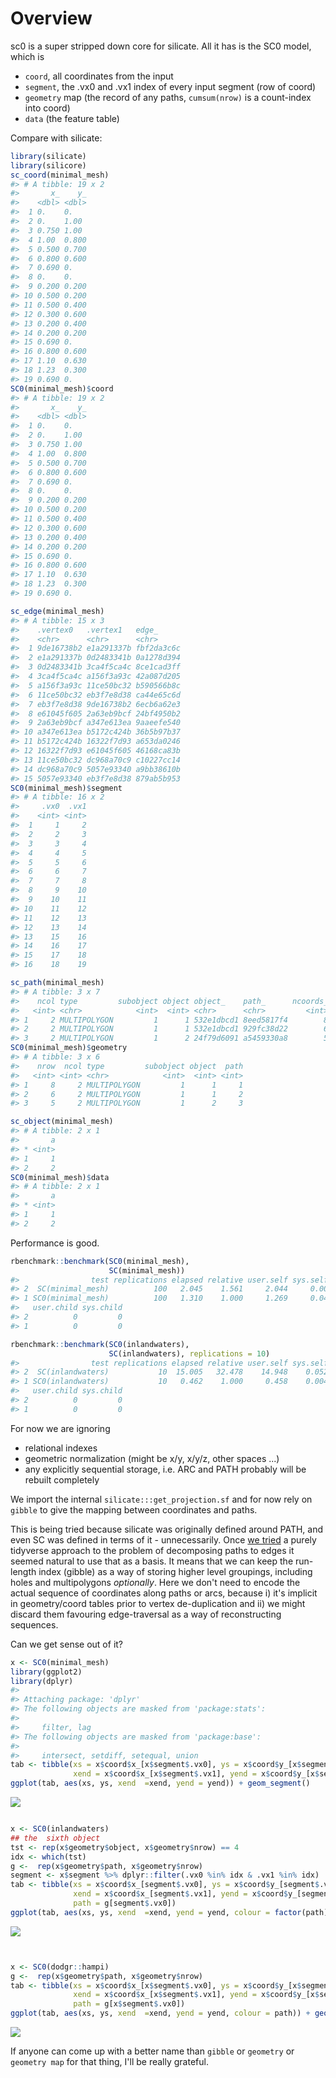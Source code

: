 
<!-- README.md is generated from README.Rmd. Please edit that file -->
Overview
========

sc0 is a super stripped down core for silicate. All it has is the SC0 model, which is

-   `coord`, all coordinates from the input
-   `segment`, the .vx0 and .vx1 index of every input segment (row of coord)
-   `geometry` map (the record of any paths, `cumsum(nrow)` is a count-index into coord)
-   `data` (the feature table)

Compare with silicate:

``` r
library(silicate)
library(silicore)
sc_coord(minimal_mesh)
#> # A tibble: 19 x 2
#>       x_    y_
#>    <dbl> <dbl>
#>  1 0.    0.   
#>  2 0.    1.00 
#>  3 0.750 1.00 
#>  4 1.00  0.800
#>  5 0.500 0.700
#>  6 0.800 0.600
#>  7 0.690 0.   
#>  8 0.    0.   
#>  9 0.200 0.200
#> 10 0.500 0.200
#> 11 0.500 0.400
#> 12 0.300 0.600
#> 13 0.200 0.400
#> 14 0.200 0.200
#> 15 0.690 0.   
#> 16 0.800 0.600
#> 17 1.10  0.630
#> 18 1.23  0.300
#> 19 0.690 0.
SC0(minimal_mesh)$coord
#> # A tibble: 19 x 2
#>       x_    y_
#>    <dbl> <dbl>
#>  1 0.    0.   
#>  2 0.    1.00 
#>  3 0.750 1.00 
#>  4 1.00  0.800
#>  5 0.500 0.700
#>  6 0.800 0.600
#>  7 0.690 0.   
#>  8 0.    0.   
#>  9 0.200 0.200
#> 10 0.500 0.200
#> 11 0.500 0.400
#> 12 0.300 0.600
#> 13 0.200 0.400
#> 14 0.200 0.200
#> 15 0.690 0.   
#> 16 0.800 0.600
#> 17 1.10  0.630
#> 18 1.23  0.300
#> 19 0.690 0.
```

``` r
sc_edge(minimal_mesh)
#> # A tibble: 15 x 3
#>    .vertex0   .vertex1   edge_     
#>    <chr>      <chr>      <chr>     
#>  1 9de16738b2 e1a291337b fbf2da3c6c
#>  2 e1a291337b 0d2483341b 0a1278d394
#>  3 0d2483341b 3ca4f5ca4c 8ce1cad3ff
#>  4 3ca4f5ca4c a156f3a93c 42a087d205
#>  5 a156f3a93c 11ce50bc32 b590566b8c
#>  6 11ce50bc32 eb3f7e8d38 ca44e65c6d
#>  7 eb3f7e8d38 9de16738b2 6ecb6a62e3
#>  8 e61045f605 2a63eb9bcf 24bf4950b2
#>  9 2a63eb9bcf a347e613ea 9aaeefe540
#> 10 a347e613ea b5172c424b 36b5b97b37
#> 11 b5172c424b 16322f7d93 a653da0246
#> 12 16322f7d93 e61045f605 46168ca83b
#> 13 11ce50bc32 dc968a70c9 c10227cc14
#> 14 dc968a70c9 5057e93340 a9bb38610b
#> 15 5057e93340 eb3f7e8d38 879ab5b953
SC0(minimal_mesh)$segment
#> # A tibble: 16 x 2
#>     .vx0  .vx1
#>    <int> <int>
#>  1     1     2
#>  2     2     3
#>  3     3     4
#>  4     4     5
#>  5     5     6
#>  6     6     7
#>  7     7     8
#>  8     9    10
#>  9    10    11
#> 10    11    12
#> 11    12    13
#> 12    13    14
#> 13    15    16
#> 14    16    17
#> 15    17    18
#> 16    18    19
```

``` r
sc_path(minimal_mesh)
#> # A tibble: 3 x 7
#>    ncol type         subobject object object_    path_      ncoords_
#>   <int> <chr>            <int>  <int> <chr>      <chr>         <int>
#> 1     2 MULTIPOLYGON         1      1 532e1dbcd1 8eed5817f4        8
#> 2     2 MULTIPOLYGON         1      1 532e1dbcd1 929fc38d22        6
#> 3     2 MULTIPOLYGON         1      2 24f79d6091 a5459330a8        5
SC0(minimal_mesh)$geometry
#> # A tibble: 3 x 6
#>    nrow  ncol type         subobject object  path
#>   <int> <int> <chr>            <int>  <int> <int>
#> 1     8     2 MULTIPOLYGON         1      1     1
#> 2     6     2 MULTIPOLYGON         1      1     2
#> 3     5     2 MULTIPOLYGON         1      2     3
```

``` r
sc_object(minimal_mesh)
#> # A tibble: 2 x 1
#>       a
#> * <int>
#> 1     1
#> 2     2
SC0(minimal_mesh)$data
#> # A tibble: 2 x 1
#>       a
#> * <int>
#> 1     1
#> 2     2
```

Performance is good.

``` r
rbenchmark::benchmark(SC0(minimal_mesh), 
                      SC(minimal_mesh))
#>                test replications elapsed relative user.self sys.self
#> 2  SC(minimal_mesh)          100   2.045    1.561     2.044     0.00
#> 1 SC0(minimal_mesh)          100   1.310    1.000     1.269     0.04
#>   user.child sys.child
#> 2          0         0
#> 1          0         0
```

``` r
rbenchmark::benchmark(SC0(inlandwaters), 
                      SC(inlandwaters), replications = 10)
#>                test replications elapsed relative user.self sys.self
#> 2  SC(inlandwaters)           10  15.005   32.478    14.948    0.052
#> 1 SC0(inlandwaters)           10   0.462    1.000     0.458    0.004
#>   user.child sys.child
#> 2          0         0
#> 1          0         0
```

For now we are ignoring

-   relational indexes
-   geometric normalization (might be x/y, x/y/z, other spaces ...)
-   any explicitly sequential storage, i.e. ARC and PATH probably will be rebuilt completely

We import the internal `silicate:::get_projection.sf` and for now rely on `gibble` to give the mapping between coordinates and paths.

This is being tried because silicate was originally defined around PATH, and even SC was defined in terms of it - unnecessarily. Once [we tried](http://rpubs.com/cyclemumner/367272) a purely tidyverse approach to the problem of decomposing paths to edges it seemed natural to use that as a basis. It means that we can keep the run-length index (gibble) as a way of storing higher level groupings, including holes and multipolygons *optionally*. Here we don't need to encode the actual sequence of coordinates along paths or arcs, because i) it's implicit in geometry/coord tables prior to vertex de-duplication and ii) we might discard them favouring edge-traversal as a way of reconstructing sequences.

Can we get sense out of it?

``` r
x <- SC0(minimal_mesh)
library(ggplot2)
library(dplyr)
#> 
#> Attaching package: 'dplyr'
#> The following objects are masked from 'package:stats':
#> 
#>     filter, lag
#> The following objects are masked from 'package:base':
#> 
#>     intersect, setdiff, setequal, union
tab <- tibble(xs = x$coord$x_[x$segment$.vx0], ys = x$coord$y_[x$segment$.vx0], 
              xend = x$coord$x_[x$segment$.vx1], yend = x$coord$y_[x$segment$.vx1])
ggplot(tab, aes(xs, ys, xend  =xend, yend = yend)) + geom_segment()
```

![](README-unnamed-chunk-8-1.png)

``` r

x <- SC0(inlandwaters)
## the  sixth object
tst <- rep(x$geometry$object, x$geometry$nrow) == 4
idx <- which(tst)
g <-  rep(x$geometry$path, x$geometry$nrow)
segment <- x$segment %>% dplyr::filter(.vx0 %in% idx & .vx1 %in% idx)
tab <- tibble(xs = x$coord$x_[segment$.vx0], ys = x$coord$y_[segment$.vx0], 
              xend = x$coord$x_[segment$.vx1], yend = x$coord$y_[segment$.vx1], 
              path = g[segment$.vx0])
ggplot(tab, aes(xs, ys, xend  =xend, yend = yend, colour = factor(path))) + geom_segment() + guides(colour = FALSE)
```

![](README-unnamed-chunk-8-2.png)

``` r


x <- SC0(dodgr::hampi)
g <-  rep(x$geometry$path, x$geometry$nrow)
tab <- tibble(xs = x$coord$x_[x$segment$.vx0], ys = x$coord$y_[x$segment$.vx0], 
              xend = x$coord$x_[x$segment$.vx1], yend = x$coord$y_[x$segment$.vx1], 
              path = g[x$segment$.vx0])
ggplot(tab, aes(xs, ys, xend  =xend, yend = yend, colour = path)) + geom_segment()
```

![](README-unnamed-chunk-8-3.png)

If anyone can come up with a better name than `gibble` or `geometry` or `geometry map` for that thing, I'll be really grateful.
